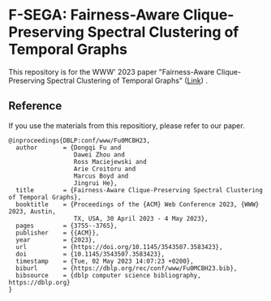 # F-SEGA: Fairness-Aware Clique-Preserving Spectral Clustering of Temporal Graphs
This repository is for the WWW' 2023 paper "Fairness-Aware Clique-Preserving Spectral Clustering of Temporal Graphs" ([Link](https://dongqifu.github.io/publications/F-SEGA.pdf)) .


## Reference
If you use the materials from this repositiory, please refer to our paper.
```
@inproceedings{DBLP:conf/www/Fu0MCBH23,
  author       = {Dongqi Fu and
                  Dawei Zhou and
                  Ross Maciejewski and
                  Arie Croitoru and
                  Marcus Boyd and
                  Jingrui He},
  title        = {Fairness-Aware Clique-Preserving Spectral Clustering of Temporal Graphs},
  booktitle    = {Proceedings of the {ACM} Web Conference 2023, {WWW} 2023, Austin,
                  TX, USA, 30 April 2023 - 4 May 2023},
  pages        = {3755--3765},
  publisher    = {{ACM}},
  year         = {2023},
  url          = {https://doi.org/10.1145/3543507.3583423},
  doi          = {10.1145/3543507.3583423},
  timestamp    = {Tue, 02 May 2023 14:07:23 +0200},
  biburl       = {https://dblp.org/rec/conf/www/Fu0MCBH23.bib},
  bibsource    = {dblp computer science bibliography, https://dblp.org}
}
```

